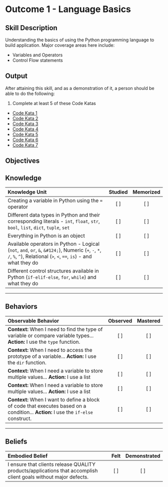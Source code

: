 # Outcome 1 - Language Basics

**Skill Description**
----------
Understanding the basics of using the Python programming language to build application. Major coverage areas here include:

- Variables and Operators
- Control Flow statements


**Output**
----------
After attaining this skill, and as a demonstration of it, a person should be able to do the following:

1. Complete at least 5 of these Code Katas
  - [Code Kata 1](http://linktosomekata)
  - [Code Kata 2](http://linktosomekata)
  - [Code Kata 3](http://linktosomekata)
  - [Code Kata 4](http://linktosomekata)
  - [Code Kata 5](http://linktosomekata)
  - [Code Kata 6](http://linktosomekata)
  - [Code Kata 7](http://linktosomekata)


**Objectives**
----------
## **Knowledge**


| Knowledge Unit   |      Studied      | Memorized |
|:-------------|:------------------:|:--------:|
| Creating a variable in Python using the `=` operator | [ ] | [ ]  |
| Different data types in Python and their corresponding literals - `int`, `float`, `str`, `bool`, `list`, `dict`, `tuple`, `set` | [ ] | [ ]  |
| Everything in Python is an object | [ ] | [ ]  |
| Available operators in Python - Logical (`not`, `and`, `or`, `&`, `&#124;`), Numeric (`+`, `-`, `*`, `/`, `%`, `^`), Relational (`>`, `<`, `==`, `is`) - and what they do | [ ] | [ ]  |
| Different control structures available in Python (`if-elif-else`, `for`, `while`) and what they do | [ ] | [ ]  |



----------


## **Behaviors**

| Observable Behavior   |      Observed      | Mastered |
|:-------------|:------------------:|:--------:|
| **Context:** When I need to find the type of variable or compare variable types... **Action:** I use the `type` function. | [ ] |    [ ] |
| **Context:** When I need to access the prototype of a variable... **Action:** I use the `dir` function. | [ ] |    [ ] |
| **Context:** When I need a variable to store multiple values... **Action:** I use a list | [ ] |    [ ] |
| **Context:** When I need a variable to store multiple values... **Action:** I use a list | [ ] |    [ ] |
| **Context:** When I want to define a block of code that executes based on a condition... **Action:** I use the `if-else` construct. | [ ] |    [ ] |


----------


## **Beliefs**


| Embodied Belief   |      Felt      | Demonstrated |
|:-------------|:------------------:|:--------:|
| I ensure that clients release QUALITY products/applications that accomplish client goals without major defects. | [ ] | [ ]  |
